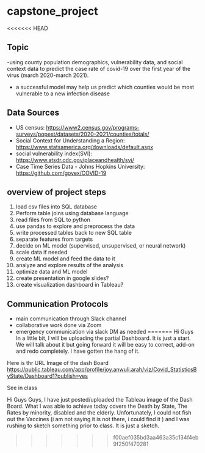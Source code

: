 # capstone_project
<<<<<<< HEAD

## Topic
-using county population demographics, vulnerability data, and social context data to predict the case rate of covid-19 over the first year of the virus (march 2020-march 2021). 
- a successful model may help us predict which counties would be most vulnerable to a new infection disease

## Data Sources
- US census: https://www2.census.gov/programs-surveys/popest/datasets/2020-2021/counties/totals/
- Social Context for Understanding a Region: https://www.statsamerica.org/downloads/default.aspx
- social vulnerability index(SVI): https://www.atsdr.cdc.gov/placeandhealth/svi/
- Case Time Series Data - Johns Hopkins University: https://github.com/govex/COVID-19



## overview of project steps
1. load csv files into SQL database
2. Perform table joins using database language
3. read files from SQL to python
4. use pandas to explore and preprocess the data
5. write processed tables back to new SQL table
6. separate features from targets
7. decide on ML model (supervised, unsupervised, or neural network)
8. scale data if needed
9. create ML model and feed the data to it
10. analyze and explore results of the analysis
11. optimize data and ML model
12. create presentation in google slides?
13. create visualization dashboard in Tableau?

## Communication Protocols
- main communication through Slack channel
- collaborative work done via Zoom 
- emergency communication via slack DM as needed
=======
Hi Guys
In a little bit, I will be uploading the partial Dashboard. It is just a start. We will talk about it but going forward it will be easy to correct, add-on and redo completely. I have gotten the hang of it.

Here is thr URL Image of the dash Board
https://public.tableau.com/app/profile/joy.anwuli.arah/viz/Covid_StatisticsByState/Dashboard1?publish=yes

See in class




Hi Guys
Guys, I have just posted/uploaded the Tableau image of the Dash Board.  What I was able to achieve today covers the Death by State, The Rates  by minority, disabled and the elderly.  Unfortunately, I could not fish out the Vaccines (i am not saying it is not there, i could find it ) and I was rushing to sketch something prior to class.  It is just a sketch.
>>>>>>> f00aef035bd3aa463a35c134f4eb9f250f470281
